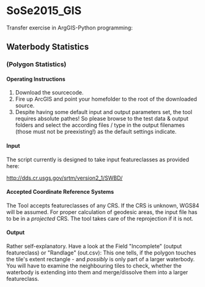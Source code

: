 # SoSe2015_GIS
Transfer exercise in ArgGIS-Python programming:
## Waterbody Statistics
### (Polygon Statistics)

#### Operating Instructions
1. Download the sourcecode.
2. Fire up ArcGIS and point your homefolder to the root of the downloaded source.
3. Despite having some default input and output parameters set, the tool requires absolute pathes!
So please browse to the test data & output folders and select the according files / type in the output filenames (those must not be preexisting!) as the default settings indicate. 

#### Input
The script currently is designed to take input featureclasses as provided here:

http://dds.cr.usgs.gov/srtm/version2_1/SWBD/

#### Accepted Coordinate Reference Systems
The Tool accepts featureclasses of any CRS. 
If the CRS is unknown, WGS84 will be assumed.
For proper calculation of geodesic areas, the input file has to be in a *projected* CRS. The tool takes care of the reprojection if it is not. 

#### Output
Rather self-explanatory. 
Have a look at the Field "Incomplete" (output featureclass) or "Randlage" (out.csv):
This one tells, if the polygon touches the tile's extent rectangle - and *possibly* is only part of a larger waterbody. You will have to examine the neighbouring tiles to check, whether the waterbody is extending into them and merge/dissolve them into a larger featureclass. 
